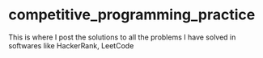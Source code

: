 # competitive_programming_practice
This is where I post the solutions to all the problems I have solved in softwares like HackerRank, LeetCode

